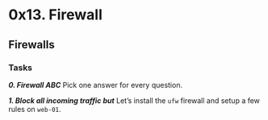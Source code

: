 # 0x13. Firewall

## Firewalls

### Tasks

_**0. Firewall ABC**_
Pick one answer for every question.

_**1. Block all incoming traffic but**_
Let’s install the `ufw` firewall and setup a few rules on `web-01`.
